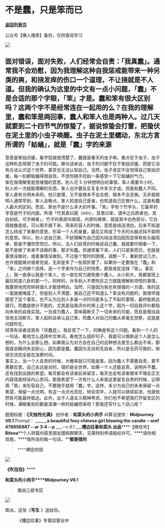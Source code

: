 # 不是蠢，只是笨而已

[**返回列表页**](/gzh/槽边往事)

公众号【懒人搜索】备份，仅供查阅学习

![](https://mmbiz.qpic.cn/mmbiz_jpg/Ia6gU9JNtkqRJicATiahfick82xZN6XcuU5o8DKiaDgDLJ754diaHFicDzAJqkxQNffUTTq35LiaXibJd835uPhRI1GGxw/640?wx_fmt=jpeg&from;=appmsg)

面对错误，面对失败，人们经常会自责：「我真蠢」。通常我不会劝慰，因为我理解这种自我惩戒能带来一种另类的爽，和挠发痒的伤口一个道理，不让挠就是不人道。但我的确认为这里的中文有一点小问题，「蠢」不是合适的那个字眼，「笨」才是。蠢和笨有很大区别吗？这两个字不是经常连在一起用的么？在我的理解里，蠢和笨是两回事，蠢人和笨人也是两种人。过几天就要到二十四节气的惊蛰了，据说惊蛰会打雷，把蛰伏在泥土里的小虫子唤醒。虫子在泥土里蠕动，东北方言所谓的「蛄蛹」，就是「蠢」字的来源
---
意思是笨拙迟缓，看字型就很清楚了，蠢就是春天的虫子嘛。重点在于虫子，虫子这种形态局限了虫子的可能。换句话来说，虫子的问题不在于笨拙迟缓，而是它没有办法认识这个世界，甚至也无法认知自己。当然，虫子肯定不会觉得自己笨拙迟缓，每一刻都蛄蛹得很自信，不信你随手捡起一条感受一下它蛄蛹的气力。  
笨在我理解里是思维慢的意思。别人花 5
分钟想明白的事情，笨人需要半小时。别人听一次就能理解的东西，笨人也许要反反复复许多次才成。但是和蠢人不同，笨人是有光明未来的，他只是慢，又不是根本不会去想，根本不会去做。无非是聪明人通常早到，笨人会晚点。笨人知道自己是谁，也知道自己在做什么，这是和蠢人最大的区别。而且，笨也不是什么多大的坏事。「笨」字有个竹字头，它最早的字意是竹子的内膜。所谓「竹其表曰笢（mǐn），其里曰笨，谓中之白质者也。其白如纸，可手揭者」，竹子的表皮叫做笢，内里叫做笨，就是其中白色部分，它白得就像是纸，可以用手揭下来。用来形容人的时候，意思是纯洁清白。后来不知道怎么转成了笨重的意思，形容一个人的身量，最后又转成了今天的头脑迟钝不聪明的意思。所以，别人说自己笨，不妨理解为自己因为纯洁清白因而显得有些头脑简单，那是不懂欣赏而已。所以，当人们自责的时候说自己蠢，我就要仔细看一下，是不是做了本来不该做的事，那才叫蠢。但通常看下来，人们只是笨而已，也就是事情没做对，或者事情没做到。不过是个暂时的困境，调整一下，重新尝试几次，也许就能做对或者完成，无非是多了一些周折罢了。如果你一定要我在「蠢」和「笨」之间做个选择，选一个字来作为自己的特质，那我肯定选择「笨」。事实上，我一直承认我是个笨人，也一直在努力避免做个蠢人。从小到大，我都是班上最后知道八卦的那一个。同样的，许多别人不费吹灰之力就能理解和领悟的事情，我要原地兜兜转转很久才能想明白。当然，只是因为我也有很强的一方面，笨的这一面就被掩盖了。但是别人不清楚，我自己还不知道么？笨没有问题的，我很早就接受了这个事实，也不认为比别人多废一点时间是多么了不起的事情，最终能抵达就行。而蠢是绝计不能的，尤其是自我评价时用上这个字，因为一切自我评价都指向未来的自我实现。一旦成为蠢人，意味着断灭了一切未来的可能，而且是相当自信地主动断灭。笨人起码会承认自己笨，而蠢人对自己的蠢从来毫无觉察，这就是问题所在。  
经常有读者说我有「厌蠢症」，我反思了一下，的确是有这个问题。看到一个人的一句话，看他怎么选择中文单词，看他怎么组织句子，我就可以推断这个人是怎么想的，为什么会那么想。如果我认为对方会在自己的这种想法里怎么都出不来，那我就会瞬间失去耐心，因为那是蠢，蠢因为无自知无自省，所以是无药可救的，继续交流完全是在浪费时间。  
事实上，当一个人自责的时候，大概率就只可能是笨。因为蠢人不需要自责，更不需要反思，自己永远是对的，错的是全世界。如果一个人还能自责，说明并不蠢，还有找到出路的希望。每天都会有读者前来留言，每天也会有读者根本不理会正文内容径直倾诉内心苦闷。那我希望下一次有什么人来我这里留言自责的时候，记得用「笨」来形容自己，不要随手就用「蠢」字。这样，多少为自己的未来保留一点希望，保留一点光明。有这一点点光亮在，倾诉完毕，人就可以继续前进，也就依然有可能最终抵达。此外，出于人道主义精神考虑，你们也不希望我打开留言区的时候，满眼看到的都是浪潮一样的蛄蛹而来吧？那我还写什么个劲儿呢？  
  
题图标题：**《灭烛怜光满》** 创作者：**和菜头的小肉手** AI算法提供：**Midjourney V6.1** Prompt： ________a
beautiful foxy chinese girl blowing the candle --sref 478856887 --ar 3:4 --p__
____\--v 6.1_ ___**槽边往事****和菜头
出品**********【微信号】****Bitsea******个人转载内容至朋友圈和群聊天，无需特别申请版权许可。****请你相信我，****我所说的每一句话，****都是错的**

> ******禅定时刻**

![](https://mmbiz.qpic.cn/mmbiz_jpg/Ia6gU9JNtkqRJicATiahfick82xZN6XcuU5NibrM08HxtKUr9vwJfPzOv6ROmp6KRKJiaP4icCjuG8icDA8hn9ibHckusw/640?wx_fmt=jpeg&from;=appmsg)

******《吹泡泡**》********

**和菜头的小肉手****Midjourney V6.1**

> **南派三叔专区**

![](https://mmbiz.qpic.cn/mmbiz_jpg/Ia6gU9JNtkqRJicATiahfick82xZN6XcuU5FZclXhMw90k2C5prPDN986jUl1gTHoCsw2o5UdUw0l5icj4xJF92yPQ/640?wx_fmt=jpeg&from;=appmsg)

南派，这张《**写生** 》送给你。

> **《槽边往事》专营店营业中**

  

